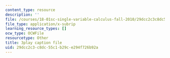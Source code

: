 ```yaml
---
content_type: resource
description: ''
file: /courses/18-01sc-single-variable-calculus-fall-2010/29dcc2c3c8dc55c1b29ce294f726b92a_MK_0QHbUnIA.vtt
file_type: application/x-subrip
learning_resource_types: []
ocw_type: OCWFile
resourcetype: Other
title: 3play caption file
uid: 29dcc2c3-c8dc-55c1-b29c-e294f726b92a
---
```

